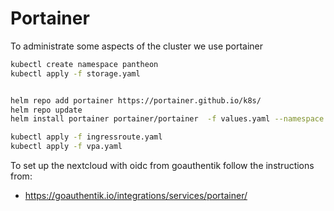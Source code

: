# Portainer

To administrate some aspects of the cluster we use portainer

``` bash
kubectl create namespace pantheon
kubectl apply -f storage.yaml


helm repo add portainer https://portainer.github.io/k8s/
helm repo update
helm install portainer portainer/portainer  -f values.yaml --namespace pantheon --version 1.0.64

kubectl apply -f ingressroute.yaml
kubectl apply -f vpa.yaml
```

To set up the nextcloud with oidc from goauthentik follow the instructions from:

* https://goauthentik.io/integrations/services/portainer/